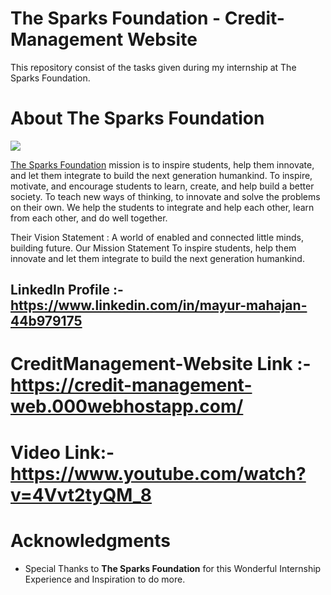 # The Sparks Foundation - Credit-Management Website

This repository consist of the tasks given during my internship at The Sparks Foundation.

# About The Sparks Foundation

<img src="https://github.com/m0-k1/TSF--Data-Science-Tasks/blob/master/tsf.png">

[The Sparks Foundation](https://thesparksfoundationsingapore.org/) mission is to inspire students, help them innovate, and let them integrate to build the next generation humankind. To inspire, motivate, and encourage students to learn, create, and help build a better society. To teach new ways of thinking, to innovate and solve the problems on their own. We help the students to integrate and help each other, learn from each other, and do well together.

Their Vision Statement : A world of enabled and connected little minds, building future. Our Mission Statement To inspire students, help them innovate and let them integrate to build the next generation humankind.


## LinkedIn Profile :- https://www.linkedin.com/in/mayur-mahajan-44b979175

# CreditManagement-Website Link :- https://credit-management-web.000webhostapp.com/

# Video Link:- https://www.youtube.com/watch?v=4Vvt2tyQM_8



# Acknowledgments
* Special Thanks to **The Sparks Foundation** for this Wonderful Internship Experience and Inspiration to do more.
